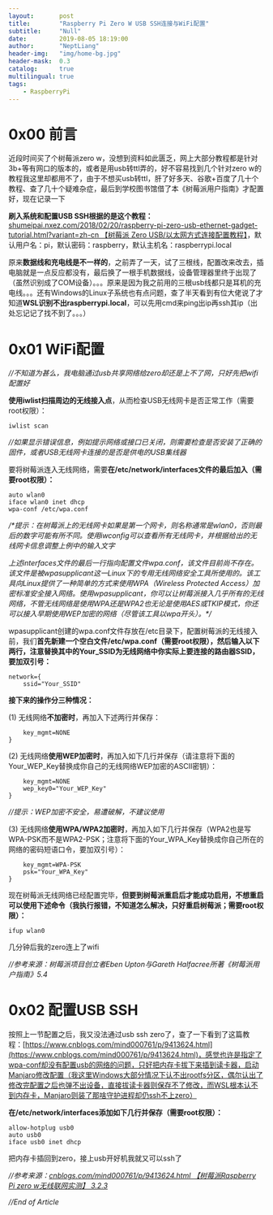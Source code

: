 ```yaml
---
layout:       post
title:        "Raspberry Pi Zero W USB SSH连接与WiFi配置"
subtitle:     "Null"
date:         2019-08-05 18:19:00
author:       "NeptLiang"
header-img:   "img/home-bg.jpg"
header-mask:  0.3
catalog:      true
multilingual: true
tags:
    - RaspberryPi
---
```

# 0x00 前言

近段时间买了个树莓派zero w，没想到资料如此匮乏，网上大部分教程都是针对3b+等有网口的版本的，或者是用usb转ttl弄的，好不容易找到几个针对zero w的教程我这里却都用不了，由于不想买usb转ttl，肝了好多天、谷歌+百度了几十个教程、查了几十个疑难杂症，最后到学校图书馆借了本《树莓派用户指南》才配置好，现在记录一下

**刷入系统和配置USB SSH根据的是这个教程：**[shumeipai.nxez.com/2018/02/20/raspberry-pi-zero-usb-ethernet-gadget-tutorial.html?variant=zh-cn 【树莓派 Zero USB/以太网方式连接配置教程】](http://shumeipai.nxez.com/2018/02/20/raspberry-pi-zero-usb-ethernet-gadget-tutorial.html?variant=zh-cn)，默认用户名：pi，默认密码：raspberry，默认主机名：raspberrypi.local

原来**数据线和充电线是不一样的**，之前弄了一天，试了三根线，配置改来改去，插电脑就是一点反应都没有，最后换了一根手机数据线，设备管理器里终于出现了（虽然识别成了COM设备）。。。原来是因为我之前用的三根usb线都只是耳机的充电线。。。还有Windows的Linux子系统也有点问题，查了半天看到有位大佬说了才知道**WSL识别不出raspberrypi.local**，可以先用cmd来ping出ip再ssh其ip（出处忘记记了找不到了。。。）
# 0x01 WiFi配置
_//不知道为甚么，我电脑通过usb共享网络给zero却还是上不了网，只好先把wifi配置好_

**使用iwlist扫描周边的无线接入点**，从而检查USB无线网卡是否正常工作（需要root权限）：

```shell
iwlist scan
```

_//如果显示错误信息，例如提示网络或接口已关闭，则需要检查是否安装了正确的固件，或者USB无线网卡连接的是否是供电的USB集线器_

要将树莓派连入无线网络，需要**在/etc/network/interfaces文件的最后加入（需要root权限）：**

```
auto wlan0
iface wlan0 inet dhcp
wpa-conf /etc/wpa.conf
```

_/*提示：在树莓派上的无线网卡如果是第一个网卡，则名称通常是wlan0，否则最后的数字可能有所不同。使用iwconfig可以查看所有无线网卡，并根据给出的无线网卡信息调整上例中的输入文字_

_上述interfaces文件的最后一行指向配置文件wpa.conf，该文件目前尚不存在。该文件是被wpasupplicant这一Linux下的专用无线网络安全工具所使用的。该工具向Linux提供了一种简单的方式来使用WPA（Wireless Protected Access）加密标准安全接入网络。使用wpasupplicant，你可以让树莓派接入几乎所有的无线网络，不管无线网络是使用WPA还是WPA2也无论是使用AES或TKIP模式，你还可以接入早期使用WEP加密的网络（尽管该工具以wpa开头）。*/_

wpasupplicant创建的wpa.conf文件存放在/etc目录下，配置树莓派的无线接入前，我们**首先新建一个空白文件/etc/wpa.conf（需要root权限），然后输入以下两行，注意替换其中的Your_SSID为无线网络中你实际上要连接的路由器SSID，要加双引号：**

```
network={
    ssid="Your_SSID"
```

**接下来的操作分三种情况：**

(1) 无线网络**不加密时**，再加入下述两行并保存：

```
    key_mgmt=NONE
}
```

(2) 无线网络**使用WEP加密时**，再加入如下几行并保存（请注意将下面的Your_WEP_Key替换成你自己的无线网络WEP加密的ASCII密钥）：

```
    key_mgmt=NONE
    wep_key0="Your_WEP_Key"
}
```

_//提示：WEP加密不安全，易遭破解，不建议使用_

(3) 无线网络**使用WPA/WPA2加密时**，再加入如下几行并保存（WPA2也是写WPA-PSK而不是WPA2-PSK；注意将下面的Your_WPA_Key替换成你自己所在的网络的密码短语口令，要加双引号）：

```
    key_mgmt=WPA-PSK
    psk="Your_WPA_Key"
}
```

现在树莓派无线网络已经配置完毕，**但要到树莓派重启后才能成功启用，不想重启可以使用下述命令（我执行报错，不知道怎么解决，只好重启树莓派；需要root权限）：**

```shell
ifup wlan0
```

几分钟后我的zero连上了wifi

_//参考来源：树莓派项目创立者Eben Upton与Gareth Halfacree所著《树莓派用户指南》5.4_

# 0x02 配置USB SSH
按照上一节配置之后，我又没法通过usb ssh zero了，查了一下看到了这篇教程：[https://www.cnblogs.com/mind000761/p/9413624.html](https://www.cnblogs.com/mind000761/p/9413624.html)，感觉也许是指定了wpa-conf却没有配置usb的网络的问题，只好把内存卡拔下来插到读卡器，启动Manjaro修改配置（我这里Windows大部分情况下认不出rootfs分区，偶尔认出了修改完配置之后也弹不出设备，直接拔读卡器则保存不了修改，而WSL根本认不到内存卡，Manjaro则装了那啥守护进程却仍ssh不上zero）

**在/etc/network/interfaces添加如下几行并保存（需要root权限）：**

```
allow-hotplug usb0
auto usb0
iface usb0 inet dhcp
```

把内存卡插回到zero，接上usb开好机我就又可以ssh了

_//参考来源：[cnblogs.com/mind000761/p/9413624.html 【树莓派Raspberry Pi zero w无线联网实测】 3.2.3](http://www.cnblogs.com/mind000761/p/9413624.html)_

_//End of Article_
